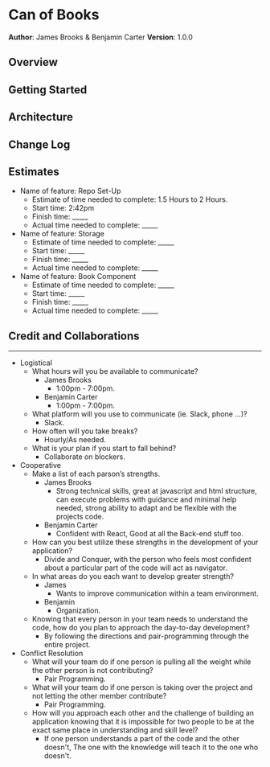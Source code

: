 # Can of Books

**Author**: James Brooks & Benjamin Carter
**Version**: 1.0.0

## Overview
<!-- Provide a high level overview of what this application is and why you are building it, beyond the fact that it's an assignment for this class. (i.e. What's your problem domain?) -->

## Getting Started
<!-- What are the steps that a user must take in order to build this app on their own machine and get it running? -->

## Architecture
<!-- Provide a detailed description of the application design. What technologies (languages, libraries, etc) you're using, and any other relevant design information. -->

## Change Log
<!-- Use this area to document the iterative changes made to your application as each feature is successfully implemented. Use time stamps. Here's an example:

01-01-2001 4:59pm - Application now has a fully-functional express server, with a GET route for the location resource. -->

## Estimates
<!-- See below -->

- Name of feature: Repo Set-Up
  - Estimate of time needed to complete: 1.5 Hours to 2 Hours.
  - Start time: 2:42pm
  - Finish time: _____
  - Actual time needed to complete: _____
- Name of feature: Storage
  - Estimate of time needed to complete: _____
  - Start time: _____
  - Finish time: _____
  - Actual time needed to complete: _____
- Name of feature: Book Component
  - Estimate of time needed to complete: _____
  - Start time: _____
  - Finish time: _____
  - Actual time needed to complete: _____

## Credit and Collaborations

---

- Logistical
  - What hours will you be available to communicate?
    - James Brooks
      - 1:00pm - 7:00pm.
    - Benjamin Carter
      - 1:00pm - 7:00pm.
  - What platform will you use to communicate (ie. Slack, phone …)?
    - Slack.
  - How often will you take breaks?
    - Hourly/As needed.
  - What is your plan if you start to fall behind?
    - Collaborate on blockers.
- Cooperative
  - Make a list of each parson’s strengths.
    - James Brooks
      - Strong technical skills, great at javascript and html structure, can execute problems with guidance and minimal help needed, strong ability to adapt and be flexible with the projects code.
    - Benjamin Carter
      - Confident with React, Good at all the Back-end stuff too.
  - How can you best utilize these strengths in the development of your application?
    - Divide and Conquer, with the person who feels most confident about a particular part of the code will act as navigator.
  - In what areas do you each want to develop greater strength?
    - James
      - Wants to improve communication within a team environment.
    - Benjamin
      - Organization.
  - Knowing that every person in your team needs to understand the code, how do you plan to approach the day-to-day development?
    - By following the directions and pair-programming through the entire project.
- Conflict Resolution
  - What will your team do if one person is pulling all the weight while the other person is not contributing?
    - Pair Programming.
  - What will your team do if one person is taking over the project and not letting the other member contribute?
    - Pair Programming.
  - How will you approach each other and the challenge of building an application knowing that it is impossible for two people to be at the exact same place in understanding and skill level?
    - If one person understands a part of the code and the other doesn't, The one with the knowledge will teach it to the one who doesn't.
